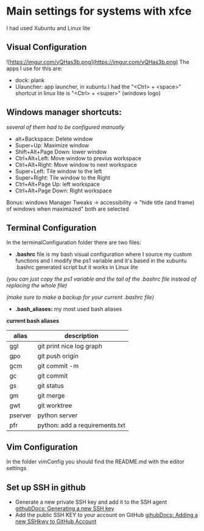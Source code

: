 # Main settings for systems with xfce

I had used Xubuntu and Linux lite

## Visual Configuration
![https://imgur.com/yQHas3b.png](https://imgur.com/yQHas3b.png)
The apps I use for this are:
- dock: plank
- Ulauncher: app launcher, in xubuntu I had the "\<Ctrl> + \<space>" shortcut in linux lite is "\<Ctrl> + \<super>" (windows logo)

## Windows manager shortcuts:
*several of them had to be configured manually*

- alt+Backspace: Delete window
- Super+Up: Maximize window
- Shift+Alt+Page Down: lower window
- Ctrl+Alt+Left: Move window to previus workspace
- Ctrl+Alt+Right: Move window to next workspace
- Super+Left: Tile window to the left
- Super+Right: Tile window to the Right
- Ctrl+Alt+Page Up: left workspace
- Ctrl+Alt+Page Down: Right workspace

Bonus: windows Manager Tweaks -> accessibility -> "hide title (and frame) of windows when maximazed" both are selected

## Terminal Configuration
In the terminalConfiguration folder there are two files:
- **.bashrc** file is my bash visual configuration where I source my custom functions and I modify the ps1 variable and it's based in the xubuntu .bashrc generated script but it works in Linux lite

*(you can just copy the ps1 variable and the tail of the .bashrc file instead of replacing the whole file)*
  
*(make sure to make a backup for your current .bashrc file)*

- **.bash_aliases:** my most used bash aliases

**current bash aliases**

|alias|description  |
|--|--|
|ggl|git print nice log graph
|gpo|git push origin|
|gcm| git commit -m|
|gc| git commit|
|gs|git status|
|gm|git merge|
|gwt|git worktree|
|pserver|python server|
|pfr|python: add a requirements.txt|

## Vim Configuration
In the folder vimConfig you should find the README.md with the editor settings

## Set up SSH in github 

- Generate a new private SSH key and add it to the SSH agent
[githubDocs: Generating a new SSH key](https://docs.github.com/en/authentication/connecting-to-github-with-ssh/generating-a-new-ssh-key-and-adding-it-to-the-ssh-agent)
- Add the public SSH KEY to your account on GitHub
[gihubDocs: Adding a new SSHkwy to GitHub Account](https://docs.github.com/en/authentication/connecting-to-github-with-ssh/adding-a-new-ssh-key-to-your-github-account)
